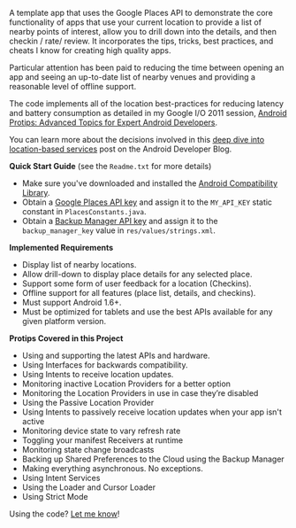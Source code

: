 A template app that uses the Google Places API to demonstrate the core functionality of apps that use your current location to provide a list of nearby points of interest, allow you to drill down into the details, and then checkin / rate/ review.  It incorporates the tips, tricks, best practices, and cheats I know for creating high quality apps.

Particular attention has been paid to reducing the time between opening an app and seeing an up-to-date list of nearby venues and providing a reasonable level of offline support.

The code implements all of the location best-practices for reducing latency and battery consumption as detailed in my Google I/O 2011 session, [Android Protips: Advanced Topics for Expert Android Developers](http://www.google.com/events/io/2011/sessions/android-protips-advanced-topics-for-expert-android-app-developers.html).

You can learn more about the decisions involved in this [deep dive into location-based services](http://android-developers.blogspot.com/2011/06/deep-dive-into-location.html) post on the Android Developer Blog.

**Quick Start Guide**
(see the `Readme.txt` for more details)
  * Make sure you've downloaded and installed the [Android Compatibility Library](http://developer.android.com/sdk/compatibility-library.html).
  * Obtain a [Google Places API key](http://code.google.com/apis/maps/documentation/places/#Limits) and assign it to the `MY_API_KEY` static constant in `PlacesConstants.java`.
  * Obtain a [Backup Manager API key](http://code.google.com/android/backup/signup.html) and assign it to the `backup_manager_key` value in `res/values/strings.xml`.

**Implemented Requirements**
  * Display list of nearby locations.
  * Allow drill-down to display place details for any selected place.
  * Support some form of user feedback for a location (Checkins).
  * Offline support for all features (place list, details, and checkins).
  * Must support Android 1.6+.
  * Must be optimized for tablets and use the best APIs available for any given platform version.

**Protips Covered in this Project**
  * Using and supporting the latest APIs and hardware.
  * Using Interfaces for backwards compatibility.
  * Using Intents to receive location updates.
  * Monitoring inactive Location Providers for a better option
  * Monitoring the Location Providers in use in case they’re disabled
  * Using the Passive Location Provider
  * Using Intents to passively receive location updates when your app isn't active
  * Monitoring device state to vary refresh rate
  * Toggling your manifest Receivers at runtime
  * Monitoring state change broadcasts
  * Backing up Shared Preferences to the Cloud using the Backup Manager
  * Making everything asynchronous. No exceptions.
  * Using Intent Services
  * Using the Loader and Cursor Loader
  * Using Strict Mode

Using the code? [Let me know](http://www.twitter.com/retomeier)!